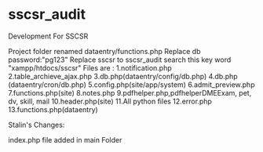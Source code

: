 # sscsr_audit
Development For SSCSR

Project folder renamed dataentry/functions.php
Replace db password:"pg123" 
Replace sscsr to sscsr_audit search this key word "xampp/htdocs/sscsr"
Files are :
 1.notification.php
 2.table_archieve_ajax.php
 3.db.php(dataentry/config/db.php)
 4.db.php (dataentry/cron/db.php)
 5.config.php(site/app/system)
 6.admit_preview.php
 7.functions.php(site)
 8.notes.php
 9.pdfhelper.php,pdfhelperDMEExam, pet, dv, skill, mail
 10.header.php(site)
 11.All python files
 12.error.php
 13.functions.php(dataentry)

 Stalin's Changes:


 index.php file added in main Folder
